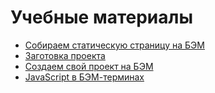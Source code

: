 # Учебные материалы

* [Собираем статическую страницу на БЭМ](https://github.com/bem/bem-method/blob/bem-info-data/articles/quick-start-static/quick-start-static.ru.md)
* [Заготовка проекта](https://github.com/bem/project-stub/blob/bem-core/README.ru.md)
* [Создаем свой проект на БЭМ](https://github.com/bem/bem-method/blob/bem-info-data/articles/start-with-project-stub/start-with-project-stub.ru.md)
* [JavaScript в БЭМ-терминах](https://github.com/bem/bem-js-tutorial/blob/master/00-Intro/00-Intro.ru.md)
